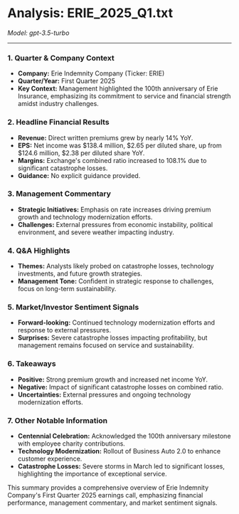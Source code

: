 # Analysis: ERIE_2025_Q1.txt

*Model: gpt-3.5-turbo*

---

### 1. Quarter & Company Context
- **Company:** Erie Indemnity Company (Ticker: ERIE)
- **Quarter/Year:** First Quarter 2025
- **Key Context:** Management highlighted the 100th anniversary of Erie Insurance, emphasizing its commitment to service and financial strength amidst industry challenges.

### 2. Headline Financial Results
- **Revenue:** Direct written premiums grew by nearly 14% YoY.
- **EPS:** Net income was $138.4 million, $2.65 per diluted share, up from $124.6 million, $2.38 per diluted share YoY.
- **Margins:** Exchange's combined ratio increased to 108.1% due to significant catastrophe losses.
- **Guidance:** No explicit guidance provided.

### 3. Management Commentary
- **Strategic Initiatives:** Emphasis on rate increases driving premium growth and technology modernization efforts.
- **Challenges:** External pressures from economic instability, political environment, and severe weather impacting industry.

### 4. Q&A Highlights
- **Themes:** Analysts likely probed on catastrophe losses, technology investments, and future growth strategies.
- **Management Tone:** Confident in strategic response to challenges, focus on long-term sustainability.

### 5. Market/Investor Sentiment Signals
- **Forward-looking:** Continued technology modernization efforts and response to external pressures.
- **Surprises:** Severe catastrophe losses impacting profitability, but management remains focused on service and sustainability.

### 6. Takeaways
- **Positive:** Strong premium growth and increased net income YoY.
- **Negative:** Impact of significant catastrophe losses on combined ratio.
- **Uncertainties:** External pressures and ongoing technology modernization efforts.

### 7. Other Notable Information
- **Centennial Celebration:** Acknowledged the 100th anniversary milestone with employee charity contributions.
- **Technology Modernization:** Rollout of Business Auto 2.0 to enhance customer experience.
- **Catastrophe Losses:** Severe storms in March led to significant losses, highlighting the importance of exceptional service.

This summary provides a comprehensive overview of Erie Indemnity Company's First Quarter 2025 earnings call, emphasizing financial performance, management commentary, and market sentiment signals.